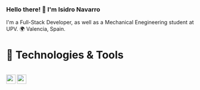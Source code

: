 ### Hello there! 👋 I'm Isidro Navarro
<div align="justify">
I'm a Full-Stack Developer, as well as a Mechanical Enegineering student at UPV. 🌍 Valencia, Spain.
</div>

# 🔧 Technologies & Tools

<br/><a href="https://www.linkedin.com/in/isidro-navarro-oporto"><img src="https://img.shields.io/badge/linkedin-%230077B5.svg?&style=for-the-badge&logo=linkedin&logoColor=white" height=25></a>
<a href="mailto:isinavarrooporto@gmail.com"><img src="https://img.shields.io/badge/Gmail-D14836?style=for-the-badge&logo=gmail&logoColor=white" height=25></a>
